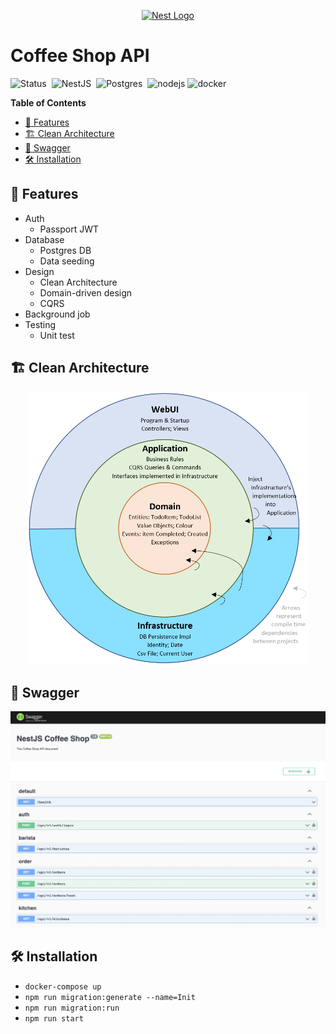 <p align="center">
  <a href="http://nestjs.com/" target="blank"><img src="https://nestjs.com/img/logo-small.svg" width="200" alt="Nest Logo" /></a>
</p>

<h1> Coffee Shop API </h1>

![Status](https://img.shields.io/badge/Status-Developing-0287D0?style=flat-square)&nbsp;
![NestJS](https://img.shields.io/badge/NestJS-10%2E0-E0234E?style=flat-square&logo=nestjs&logoColor=E0234E)&nbsp;
![Postgres](https://img.shields.io/badge/Posgres-15%2E3-4169E1?style=flat-square&logo=PostgreSQL&logoColor=white)&nbsp;
![nodejs](https://img.shields.io/badge/Node.js-18-3C873A?style=flat-square&logo=nodedotjs&logoColor=white)
![docker](https://img.shields.io/badge/Docker-latest-2CA5E0?style=flat-square&logo=docker&logoColor=white)&nbsp;

**Table of Contents**
- [🌱 Features](#-features)
- [🏗 Clean Architecture](#-clean-architecture)
- [🧪 Swagger](#-swagger)
- [🛠 Installation](#-installation)

## 🌱 Features

- Auth
  - Passport JWT
- Database
  - Postgres DB
  - Data seeding
- Design
  - Clean Architecture
  - Domain-driven design
  - CQRS
- Background job
- Testing
  - Unit test

## 🏗 Clean Architecture
<p align="center">
  <img src="images/clean-architecture-diagram.webp" width="450" />
</p>

## 🧪 Swagger
<p align="center">
  <img src="images/swagger.png" width="1000" />
</p>

## 🛠 Installation
- `docker-compose up`
- `npm run migration:generate --name=Init`
- `npm run migration:run`
- `npm run start`
